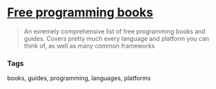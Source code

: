 # [Free programming books](https://github.com/vhf/free-programming-books/blob/master/free-programming-books.md)

> An exremely comprehensive list of free programming books and guides. Covers pretty much every language and platform you can think of, as well as many common frameworks

### Tags

books, guides, programming, languages, platforms